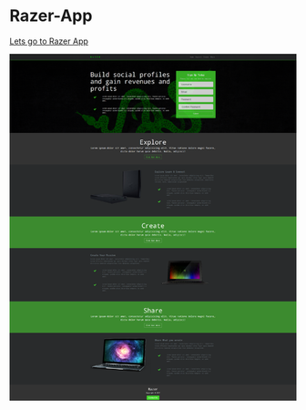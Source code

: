 # Razer-App

[Lets go to Razer App](https://lysdora.github.io/Razer-App/)
 
 
 
![Screenshot](Razer.png)
